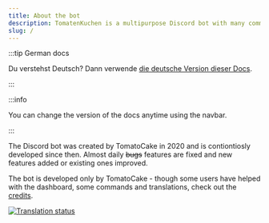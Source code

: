 ```yaml
---
title: About the bot
description: TomatenKuchen is a multipurpose Discord bot with many common and innovative features for your server. This page tells some general information about the bot.
slug: /
---
```


:::tip German docs

Du verstehst Deutsch? Dann verwende [die deutsche Version dieser Docs](https://docs.tomatenkuchen.eu/de).

:::

:::info

You can change the version of the docs anytime using the navbar.

:::

The Discord bot was created by TomatoCake in 2020 and is contiontiosly developed since then. Almost daily ~~bugs~~ features are fixed and new features added or existing ones improved.

The bot is developed only by TomatoCake - though some users have helped with the dashboard, some commands and translations, check out the [credits](https://tomatenkuchen.eu/credits).

[![Translation status](https://translate.tomatenkuchen.eu/widgets/tomatenkuchen/-/287x66-grey.png)](https://translate.tomatenkuchen.eu/engage/tomatenkuchen/)
